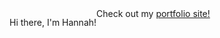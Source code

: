 <html>
    <body style="display: flex;">
        <div>
            <p>Hi there, I'm Hannah!</p>
        </div>
        <div>
            Check out my <a href=https://drakaina8.github.io/PortfolioSite/ target"_blank">portfolio site!</a>
        </div>
    </body>
</html>
